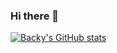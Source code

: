 ### Hi there 👋

<!--
**codingBacky/codingBacky** is a ✨ _special_ ✨ repository because its `README.md` (this file) appears on your GitHub profile.

Here are some ideas to get you started:

- 🔭 I’m currently working on ...
- 🌱 I’m currently learning ...
- 👯 I’m looking to collaborate on ...
- 🤔 I’m looking for help with ...
- 💬 Ask me about ...
- 📫 How to reach me: ...
- 😄 Pronouns: ...
- ⚡ Fun fact: ...
-->
[![Backy's GitHub stats](https://github-readme-stats.vercel.app/api?username=codingBacky)](https://github.com/anuraghazra/github-readme-stats)

